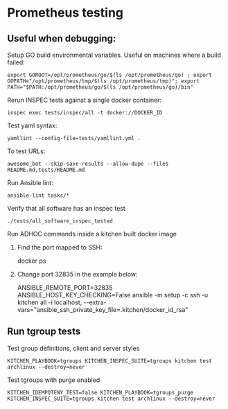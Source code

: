 # Prometheus testing
## Useful when debugging:

Setup GO build environmental variables. Useful on machines where a build failed:

    export GOROOT=/opt/prometheus/go/$(ls /opt/prometheus/go) ; export GOPATH="/opt/prometheus/tmp/$(ls /opt/prometheus/tmp)"; export PATH="$PATH:/opt/prometheus/go/$(ls /opt/prometheus/go)/bin"

Rerun INSPEC tests against a single docker container:

    inspec exec tests/inspec/all -t docker://DOCKER_ID

Test yaml syntax:

    yamllint --config-file=tests/yamllint.yml .

To test URLs:

    awesome_bot --skip-save-results --allow-dupe --files README.md,tests/README.md

Run Ansible lint:

    ansible-lint tasks/*

Verify that all software has an inspec test

    ./tests/all_software_inspec_tested

Run ADHOC commands inside a kitchen built docker image
1) Find the port mapped to SSH:

    docker ps

2) Change port 32835 in the example below:

    ANSIBLE_REMOTE_PORT=32835 ANSIBLE_HOST_KEY_CHECKING=False ansible -m setup -c ssh -u kitchen all -i localhost, --extra-vars="ansible_ssh_private_key_file=.kitchen/docker_id_rsa"

## Run tgroup tests

Test group definitions, client and server styles

    KITCHEN_PLAYBOOK=tgroups KITCHEN_INSPEC_SUITE=tgroups kitchen test archlinux --destroy=never

Test tgroups with purge enabled

    KITCHEN_IDEMPOTENY_TEST=false KITCHEN_PLAYBOOK=tgroups_purge KITCHEN_INSPEC_SUITE=tgroups kitchen test archlinux --destroy=never
